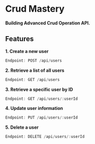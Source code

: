# **Crud Mastery**

**Building Advanced Crud Operation API.**

## **Features**

**1. Create a new user**
```ts
Endpoint: POST /api/users
```

**2. Retrieve a list of all users**
```ts
Endpoint: GET /api/users
```

**3. Retrieve a specific user by ID**
```ts
Endpoint: GET /api/users/:userId
```

**4. Update user information**
```ts
Endpoint: PUT /api/users/:userId
```

**5. Delete a user**
```ts
Endpoint: DELETE /api/users/:userId
```
